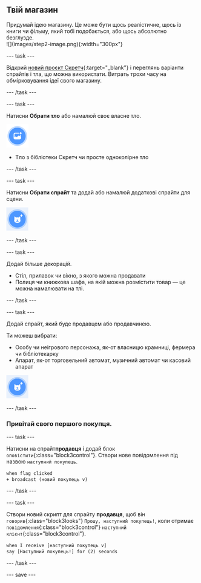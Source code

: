 ## Твій магазин

<div style="display: flex; flex-wrap: wrap">
<div style="flex-basis: 200px; flex-grow: 1; margin-right: 15px;">
Придумай ідею магазину. Це може бути щось реалістичне, щось із книги чи фільму, який тобі подобається, або щось абсолютно безглузде.
</div>
<div>
![](images/step2-image.png){:width="300px"}
</div>
</div>

--- task ---

Відкрий [новий проєкт Скретч](http://rpf.io/scratch-new){:target="_blank"} і переглянь варіанти спрайтів і тла, що можна використати. Витрать трохи часу на обмірковування ідеї свого магазину.

--- /task ---

--- task ---

Натисни **Обрати тло** або намалюй своє власне тло.

![](images/choose-backdrop-icon.png)

+ Тло з бібліотеки Скретч чи просте одноколірне тло

--- /task ---

--- task ---

Натисни **Обрати спрайт** та додай або намалюй додаткові спрайти для сцени.

![](images/choose-sprite-icon.png)

--- /task ---

--- task ---

Додай більше декорацій.
+ Стіл, прилавок чи вікно, з якого можна продавати
+ Полиця чи книжкова шафа, на якій можна розмістити товар — це можна намалювати на тлі.

--- /task ---

--- task ---

Додай спрайт, який буде продавцем або продавчинею.

Ти можеш вибрати:
+ Особу чи неігрового персонажа, як-от власницю крамниці, фермера чи бібліотекарку
+ Апарат, як-от торговельний автомат, музичний автомат чи касовий апарат

![](images/choose-sprite-icon.png)

--- /task ---

### Привітай свого першого покупця.

--- task ---

Натисни на спрайт**продавця** і додай блок `оповістити`{:class="block3control"}. Створи нове повідомлення під назвою `наступний покупець`.

```blocks3
when flag clicked
+ broadcast (новий покупець v)
```

--- /task ---

--- task ---

Створи новий скрипт для спрайту **продавця**, щоб він `говорив`{:class="block3looks"} `Прошу, наступний покупець!`, коли отримає `повідомлення`{:class="block3control"} `наступний клієнт`{:class="block3control"}.

```blocks3
when I receive [наступний покупець v] 
say [Наступний покупець!] for (2) seconds
```

--- /task ---

--- save ---
